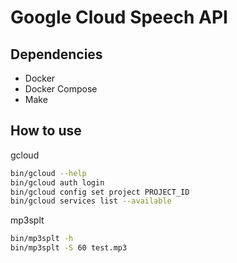 # Google Cloud Speech API

## Dependencies
- Docker
- Docker Compose
- Make

## How to use
gcloud
~~~sh
bin/gcloud --help
bin/gcloud auth login
bin/gcloud config set project PROJECT_ID
bin/gcloud services list --available
~~~

mp3splt
~~~sh
bin/mp3splt -h
bin/mp3splt -S 60 test.mp3
~~~

